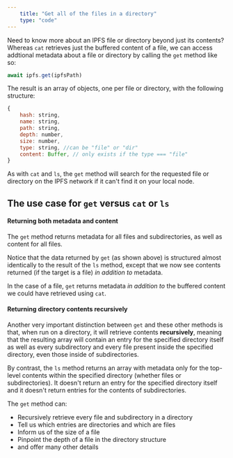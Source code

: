 ```yaml
---
    title: "Get all of the files in a directory"
    type: "code"
---
```


Need to know more about an IPFS file or directory beyond just its contents? Whereas `cat` retrieves just the buffered content of a file, we can access addtional metadata about a file or directory by calling the `get` method like so:

```javascript
await ipfs.get(ipfsPath)
```

The result is an array of objects, one per file or directory, with the following structure:

```javascript
{
    hash: string,
    name: string,
    path: string,
    depth: number,
    size: number,
    type: string, //can be "file" or "dir"
    content: Buffer, // only exists if the type === "file"
}
```

As with `cat` and `ls`, the `get` method will search for the requested file or directory on the IPFS network if it can't find it on your local node.

## The use case for `get` versus `cat` or `ls`

#### Returning both metadata and content

The `get` method returns metadata for all files and subdirectories, as well as content for all files.

Notice that the data returned by `get` (as shown above) is structured almost identically to the result of the `ls` method, except that we now see contents returned (if the target is a file) _in addition to_ metadata.

In the case of a file, `get` returns metadata _in addition to_ the buffered content we could have retrieved using `cat`.

#### Returning directory contents recursively

Another very important distinction between `get` and these other methods is that, when run on a directory, it will retrieve contents **recursively**, meaning that the resulting array will contain an entry for the specified directory itself as well as every subdirectory and every file present inside the specified directory, even those inside of subdirectories.

By contrast, the `ls` method returns an array with metadata only for the top-level contents within the specified directory (whether files or subdirectories). It doesn't return an entry for the specified directory itself and it doesn't return entries for the contents of subdirectories.

The `get` method can:

- Recursively retrieve every file and subdirectory in a directory
- Tell us which entries are directories and which are files
- Inform us of the size of a file
- Pinpoint the depth of a file in the directory structure
- and offer many other details
